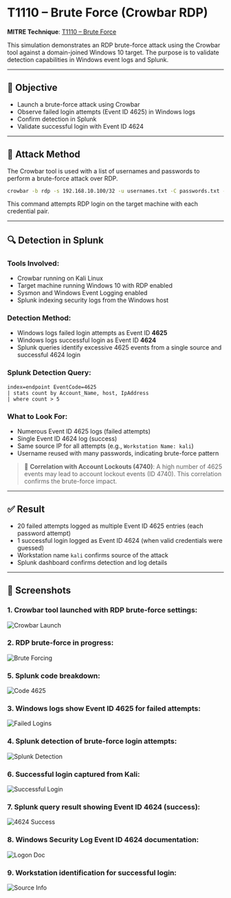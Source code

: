 # T1110 – Brute Force (Crowbar RDP)

**MITRE Technique**: [T1110 – Brute Force](https://attack.mitre.org/techniques/T1110/)

This simulation demonstrates an RDP brute-force attack using the Crowbar tool against a domain-joined Windows 10 target. The purpose is to validate detection capabilities in Windows event logs and Splunk.

---

## 🎯 Objective

* Launch a brute-force attack using Crowbar
* Observe failed login attempts (Event ID 4625) in Windows logs
* Confirm detection in Splunk
* Validate successful login with Event ID 4624

---

## 🧪 Attack Method

The Crowbar tool is used with a list of usernames and passwords to perform a brute-force attack over RDP.

```bash
crowbar -b rdp -s 192.168.10.100/32 -u usernames.txt -C passwords.txt -n 3389
```

This command attempts RDP login on the target machine with each credential pair.

---

## 🔍 Detection in Splunk

### Tools Involved:

* Crowbar running on Kali Linux
* Target machine running Windows 10 with RDP enabled
* Sysmon and Windows Event Logging enabled
* Splunk indexing security logs from the Windows host

### Detection Method:

* Windows logs failed login attempts as Event ID **4625**
* Windows logs successful login as Event ID **4624**
* Splunk queries identify excessive 4625 events from a single source and successful 4624 login

### Splunk Detection Query:

```splunk
index=endpoint EventCode=4625
| stats count by Account_Name, host, IpAddress
| where count > 5
```

### What to Look For:

* Numerous Event ID 4625 logs (failed attempts)
* Single Event ID 4624 log (success)
* Same source IP for all attempts (e.g., `Workstation Name: kali`)
* Username reused with many passwords, indicating brute-force pattern

> 🔎 **Correlation with Account Lockouts (4740)**: A high number of 4625 events may lead to account lockout events (ID 4740). This correlation confirms the brute-force impact.

---

## ✅ Result

* 20 failed attempts logged as multiple Event ID 4625 entries (each password attempt)
* 1 successful login logged as Event ID 4624 (when valid credentials were guessed)
* Workstation name `kali` confirms source of the attack
* Splunk dashboard confirms detection and log details

---

## 📸 Screenshots

### 1. Crowbar tool launched with RDP brute-force settings:

![Crowbar Launch](../screenshots/crowbar.PNG)

### 2. RDP brute-force in progress:

![Brute Forcing](../screenshots/kali%20passwords.PNG)

### 5. Splunk code breakdown:

![Code 4625](../screenshots/kali%20code%204625.PNG)

### 3. Windows logs show Event ID 4625 for failed attempts:

![Failed Logins](../screenshots/kali%20account%20fialed%20to%20log%20on.PNG)

### 4. Splunk detection of brute-force login attempts:

![Splunk Detection](../screenshots/kali%20brute%20force%20activity%2025.PNG)


### 6. Successful login captured from Kali:

![Successful Login](../screenshots/kali%20login%20on%20splunk.PNG)

### 7. Splunk query result showing Event ID 4624 (success):

![4624 Success](../screenshots/4624%20success.PNG)

### 8. Windows Security Log Event ID 4624 documentation:

![Logon Doc](../screenshots/account%20logged%20on.PNG)

### 9. Workstation identification for successful login:

![Source Info](../screenshots/workstation%20the%20success%20log%20in%20came%20from.PNG)
